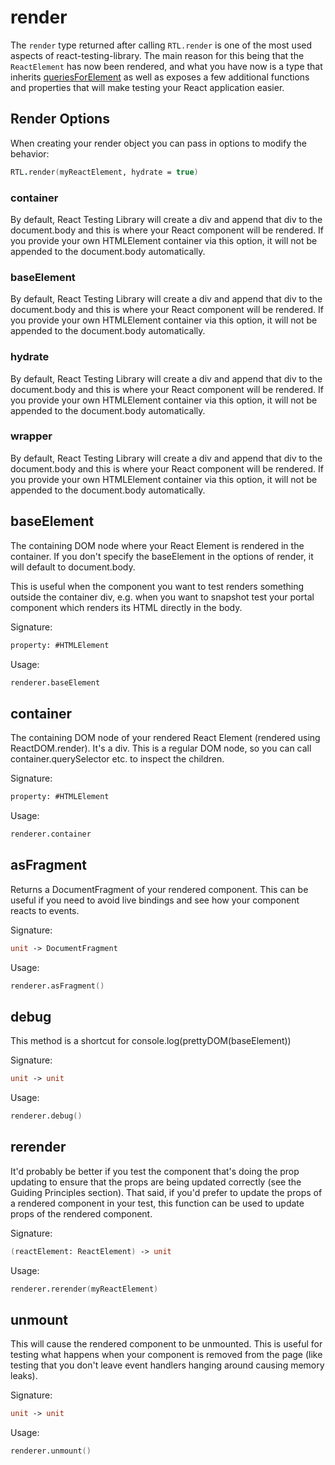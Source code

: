 # render

The `render` type returned after calling `RTL.render` is one of
the most used aspects of react-testing-library. The main reason
for this being that the `ReactElement` has now been rendered, and
what you have now is a type that inherits [queriesForElement] as
well as exposes a few additional functions and properties that 
will make testing your React application easier.

## Render Options
When creating your render object you can pass in options to
modify the behavior:

```fsharp
RTL.render(myReactElement, hydrate = true)
```

### container

By default, React Testing Library will create a div and append that 
div to the document.body and this is where your React component will 
be rendered. If you provide your own HTMLElement container via this 
option, it will not be appended to the document.body automatically.

### baseElement

By default, React Testing Library will create a div and append that 
div to the document.body and this is where your React component will 
be rendered. If you provide your own HTMLElement container via this 
option, it will not be appended to the document.body automatically.

### hydrate

By default, React Testing Library will create a div and append that 
div to the document.body and this is where your React component will 
be rendered. If you provide your own HTMLElement container via this 
option, it will not be appended to the document.body automatically.

### wrapper

By default, React Testing Library will create a div and append that 
div to the document.body and this is where your React component will 
be rendered. If you provide your own HTMLElement container via this 
option, it will not be appended to the document.body automatically.

## baseElement

The containing DOM node where your React Element is rendered in 
the container. If you don't specify the baseElement in the options 
of render, it will default to document.body.

This is useful when the component you want to test renders something 
outside the container div, e.g. when you want to snapshot test your 
portal component which renders its HTML directly in the body.

Signature:
```fsharp
property: #HTMLElement
```

Usage:
```fsharp
renderer.baseElement
```

## container

The containing DOM node of your rendered React Element (rendered 
using ReactDOM.render). It's a div. This is a regular DOM node, 
so you can call container.querySelector etc. to inspect the children.

Signature:
```fsharp
property: #HTMLElement
```

Usage:
```fsharp
renderer.container
```

## asFragment

Returns a DocumentFragment of your rendered component. This can be 
useful if you need to avoid live bindings and see how your component 
reacts to events.

Signature:
```fsharp
unit -> DocumentFragment
```

Usage:
```fsharp
renderer.asFragment()
```

## debug

This method is a shortcut for console.log(prettyDOM(baseElement))

Signature:
```fsharp
unit -> unit
```

Usage:
```fsharp
renderer.debug()
```

## rerender

It'd probably be better if you test the component that's doing the 
prop updating to ensure that the props are being updated correctly 
(see the Guiding Principles section). That said, if you'd prefer to 
update the props of a rendered component in your test, this function 
can be used to update props of the rendered component.

Signature:
```fsharp
(reactElement: ReactElement) -> unit
```

Usage:
```fsharp
renderer.rerender(myReactElement)
```

## unmount

This will cause the rendered component to be unmounted. This is useful 
for testing what happens when your component is removed from the page 
(like testing that you don't leave event handlers hanging around 
causing memory leaks).

Signature:
```fsharp
unit -> unit
```

Usage:
```fsharp
renderer.unmount()
```

[queriesForElement]: /rtl/queries-for-element

